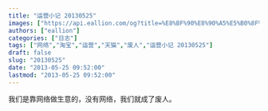 ```yaml
---
title: "运营小记 20130525"
images: ["https://api.eallion.com/og?title=%E8%BF%90%E8%90%A5%E5%B0%8F%E8%AE%B0%2020130525"]
authors: ["eallion"]
categories: ["日志"]
tags: ["网络","淘宝","运营","天猫","废人","运营小记 20130525"]
draft: false
slug: "20130525"
date: "2013-05-25 09:52:00"
lastmod: "2013-05-25 09:52:00"
---
```


我们是靠网络做生意的，没有网络，我们就成了废人。
